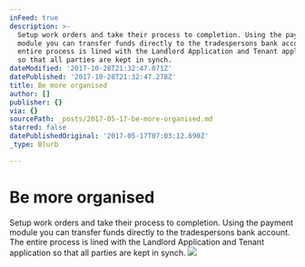 ```yaml
---
inFeed: true
description: >-
  Setup work orders and take their process to completion. Using the payment
  module you can transfer funds directly to the tradespersons bank account. The
  entire process is lined with the Landlord Application and Tenant application
  so that all parties are kept in synch.
dateModified: '2017-10-28T21:32:47.071Z'
datePublished: '2017-10-28T21:32:47.278Z'
title: Be more organised
author: []
publisher: {}
via: {}
sourcePath: _posts/2017-05-17-be-more-organised.md
starred: false
datePublishedOriginal: '2017-05-17T07:03:12.690Z'
_type: Blurb

---
```

# Be more organised

Setup work orders and take their process to completion. Using the payment module you can transfer funds directly to the tradespersons bank account. The entire process is lined with the Landlord Application and Tenant application so that all parties are kept in synch.
![](https://the-grid-user-content.s3-us-west-2.amazonaws.com/ce25d773-ff92-41c9-8f90-1f3bb9e951cc.jpg)